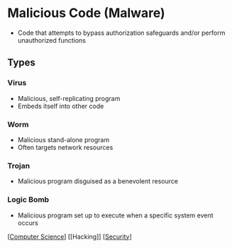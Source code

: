 # Malicious Code (Malware)

- Code that attempts to bypass authorization safeguards and/or perform unauthorized functions

## Types

### Virus

- Malicious, self-replicating program
- Embeds itself into other code

### Worm

- Malicious stand-alone program
- Often targets network resources

### Trojan

- Malicious program disguised as a benevolent resource

### Logic Bomb

- Malicious program set up to execute when a specific system event occurs

[[Computer Science]] [[Hacking]] [[Security]]

[//begin]: # "Autogenerated link references for markdown compatibility"
[Computer Science]: computer-science "Computer Science"
[Security]: security "Security"
[//end]: # "Autogenerated link references"